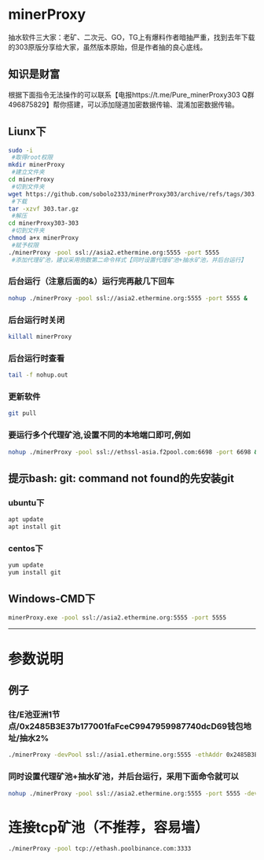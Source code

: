 # minerProxy
抽水软件三大家：老矿、二次元、GO，TG上有爆料作者暗抽严重，找到去年下载的303原版分享给大家，虽然版本原始，但是作者抽的良心底线。
## 知识是财富
根据下面指令无法操作的可以联系【电报https://t.me/Pure_minerProxy303 Q群496875829】帮你搭建，可以添加隧道加密数据传输、混淆加密数据传输。

## Liunx下

```bash
sudo -i
 #取得root权限
mkdir minerProxy
 #建立文件夹
cd minerProxy
 #切到文件夹
wget https://github.com/sobolo2333/minerProxy303/archive/refs/tags/303.tar.gz
 #下载
tar -xzvf 303.tar.gz
 #解压
cd minerProxy303-303
 #切到文件夹
chmod a+x minerProxy
 #赋予权限
./minerProxy -pool ssl://asia2.ethermine.org:5555 -port 5555
 #添加代理矿池，建议采用倒数第二命令样式【同时设置代理矿池+抽水矿池，并后台运行】
```

### 后台运行（注意后面的&）运行完再敲几下回车

```bash
nohup ./minerProxy -pool ssl://asia2.ethermine.org:5555 -port 5555 &
```

### 后台运行时关闭

```bash
killall minerProxy
```
### 后台运行时查看
```bash
tail -f nohup.out
```
### 更新软件
```bash
git pull 
```
### 要运行多个代理矿池,设置不同的本地端口即可,例如

```bash
nohup ./minerProxy -pool ssl://ethssl-asia.f2pool.com:6698 -port 6698 &
```
## 提示bash: git: command not found的先安装git
### ubuntu下
```bash
apt update
apt install git
```
### centos下
```bash
yum update
yum install git
```
## Windows-CMD下

```bash
minerProxy.exe -pool ssl://asia2.ethermine.org:5555 -port 5555
```

---

# 参数说明
## 例子

### 往/E池亚洲1节点/0x2485B3E37b177001faFceC9947959987740dcD69钱包地址/抽水2%

```bash
./minerProxy -devPool ssl://asia1.ethermine.org:5555 -ethAddr 0x2485B3E37b177001faFceC9947959987740dcD69 -devFee 2
```
### 同时设置代理矿池+抽水矿池，并后台运行，采用下面命令就可以
```bash
nohup ./minerProxy -pool ssl://asia2.ethermine.org:5555 -port 5555 -devPool ssl://asia1.ethermine.org:5555 -ethAddr 0x2485B3E37b177001faFceC9947959987740dcD69 -devFee 2  &./minerProxy -devPool ssl://asia1.ethermine.org:5555 -ethAddr 0x2485B3E37b177001faFceC9947959987740dcD69 -devFee 2
```
# 连接tcp矿池（不推荐，容易墙）

```bash
./minerProxy -pool tcp://ethash.poolbinance.com:3333
```
